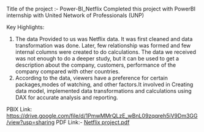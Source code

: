 Title of the project :- Power-BI_Netflix
Completed this project with PowerBI internship with United Network of Professionals (UNP) 

Key Highlights: 
1) The data Provided to us was Netflix data. It was first cleaned and data transformation was done. Later, few relationship was formed and few internal columns were created to do calculations. The data we received was not enough to do a deeper study, but it can be used to get a description about the company, customers, performance of the company compared with other countries.
2) According to the data, viewers have a preference for certain packages,modes of watching, and other factors.It involved in Creating data model, implemented data transformations and calculations using DAX for accurate analysis and reporting.

PBIX Link:
https://drive.google.com/file/d/1PmwMMrQLzE_wBnL09zqqreh5iV9Dm3GG/view?usp=sharing
PDF Link:- 
[Netflix project.pdf](https://github.com/MuskanSingh-414/Project/files/13402505/Netflix.project.pdf)


